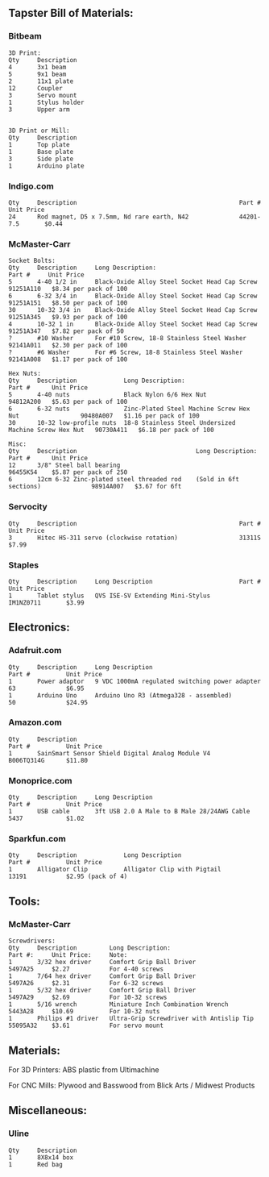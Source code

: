 ## Tapster Bill of Materials:

### Bitbeam
    3D Print:
    Qty     Description
    4       3x1 beam
    5       9x1 beam
    2       11x1 plate
    12      Coupler
    3       Servo mount
    1       Stylus holder
    3       Upper arm


    3D Print or Mill:
    Qty     Description
    1       Top plate
    1       Base plate
    3       Side plate
    1       Arduino plate

### Indigo.com
    Qty     Description                                             Part #          Unit Price
    24      Rod magnet, D5 x 7.5mm, Nd rare earth, N42              44201-7.5       $0.44

### McMaster-Carr
    Socket Bolts:
    Qty     Description     Long Description:                               Part #     Unit Price
    5       4-40 1/2 in     Black-Oxide Alloy Steel Socket Head Cap Screw   91251A110   $8.34 per pack of 100
    6       6-32 3/4 in     Black-Oxide Alloy Steel Socket Head Cap Screw   91251A151   $8.50 per pack of 100
    30      10-32 3/4 in    Black-Oxide Alloy Steel Socket Head Cap Screw   91251A345   $9.93 per pack of 100
    4       10-32 1 in      Black-Oxide Alloy Steel Socket Head Cap Screw   91251A347   $7.82 per pack of 50
    ?       #10 Washer      For #10 Screw, 18-8 Stainless Steel Washer      92141A011	$2.30 per pack of 100
    ?       #6 Washer       For #6 Screw, 18-8 Stainless Steel Washer       92141A008   $1.17 per pack of 100

    Hex Nuts:
    Qty     Description             Long Description:                                       Part #      Unit Price
    5       4-40 nuts               Black Nylon 6/6 Hex Nut                                 94812A200   $5.63 per pack of 100
    6       6-32 nuts               Zinc-Plated Steel Machine Screw Hex Nut                 90480A007   $1.16 per pack of 100
    30      10-32 low-profile nuts  18-8 Stainless Steel Undersized Machine Screw Hex Nut   90730A411   $6.18 per pack of 100

    Misc:
    Qty     Description                                 Long Description:                   Part #      Unit Price
    12      3/8" Steel ball bearing                                                         96455K54    $5.87 per pack of 250
    6       12cm 6-32 Zinc-plated steel threaded rod    (Sold in 6ft sections)              98914A007   $3.67 for 6ft


### Servocity
    Qty     Description                                             Part #          Unit Price
    3       Hitec HS-311 servo (clockwise rotation)                 31311S          $7.99

### Staples
    Qty     Description     Long Description                        Part #          Unit Price
    1       Tablet stylus   QVS ISE-SV Extending Mini-Stylus        IM1NZ0711       $3.99


## Electronics:

### Adafruit.com
    Qty     Description     Long Description                                    Part #          Unit Price
    1       Power adaptor   9 VDC 1000mA regulated switching power adapter      63              $6.95
    1       Arduino Uno     Arduino Uno R3 (Atmega328 - assembled)              50              $24.95
    
### Amazon.com
    Qty     Description                                                         Part #          Unit Price
    1       SainSmart Sensor Shield Digital Analog Module V4                    B006TQ314G      $11.80

### Monoprice.com
    Qty     Description     Long Description                                Part #          Unit Price
    1       USB cable       3ft USB 2.0 A Male to B Male 28/24AWG Cable     5437            $1.02

### Sparkfun.com
    Qty     Description             Long Description                            Part #          Unit Price
    1       Alligator Clip          Alligator Clip with Pigtail                 13191           $2.95 (pack of 4)
  
## Tools:

### McMaster-Carr
    Screwdrivers:
    Qty     Description         Long Description:                           Part #:     Unit Price:     Note:
    1       3/32 hex driver     Comfort Grip Ball Driver                    5497A25     $2.27           For 4-40 screws
    1       7/64 hex driver     Comfort Grip Ball Driver                    5497A26     $2.31           For 6-32 screws
    1       5/32 hex driver     Comfort Grip Ball Driver                    5497A29     $2.69           For 10-32 screws
    1       5/16 wrench         Miniature Inch Combination Wrench           5443A28     $10.69          For 10-32 nuts
    1       Philips #1 driver   Ultra-Grip Screwdriver with Antislip Tip    55095A32    $3.61           For servo mount


## Materials:
For 3D Printers:
ABS plastic from Ultimachine

For CNC Mills:
Plywood and Basswood from Blick Arts / Midwest Products


## Miscellaneous:

### Uline
    Qty     Description
    1       8X8x14 box
    1       Red bag








